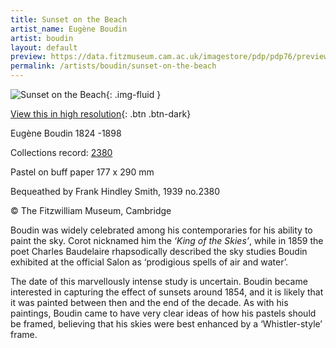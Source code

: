 ```yaml
---
title: Sunset on the Beach
artist_name: Eugène Boudin
artist: boudin
layout: default
preview: https://data.fitzmuseum.cam.ac.uk/imagestore/pdp/pdp76/preview_2380_201703_adn21_dc2.jpg
permalink: /artists/boudin/sunset-on-the-beach
---
```

![Sunset on the Beach](https://data.fitzmuseum.cam.ac.uk/imagestore/pdp/pdp76/large_2380_201703_adn21_dc2.jpg){: .img-fluid }

[View this in high resolution](https://data.fitzmuseum.cam.ac.uk/id/image/iiif/media-202613#?c=&m=&cv=){: .btn .btn-dark}

Eugène Boudin 1824 -1898

Collections record: [2380](https://data.fitzmuseum.cam.ac.uk/id/object/6108)

Pastel on buff paper 177 x 290 mm    

Bequeathed by Frank Hindley Smith, 1939 no.2380

© The Fitzwilliam Museum, Cambridge

Boudin was widely celebrated among his contemporaries for his ability to paint the sky. Corot nicknamed him the _‘King of the Skies’_, while in 1859 the poet Charles Baudelaire rhapsodically described the sky studies Boudin exhibited at the official Salon as ‘prodigious spells of air and water’.

The date of this marvellously intense study is uncertain. Boudin became interested in capturing the effect of sunsets around 1854, and it is likely that it was painted between then and the end of the decade. As with his paintings, Boudin came to have very clear ideas of how his pastels should be framed, believing that his skies were best enhanced by a ‘Whistler-style’ frame.

